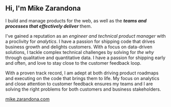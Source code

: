 ## Hi, I'm Mike Zarandona
I build and manage products for the web, as well as the ***teams and processes that effectively deliver*** them.

I've gained a reputation as an _engineer and technical product manager_ with a proclivity for _analytics_. I have a passion for shipping code that drives business growth and delights customers. With a focus on data-driven solutions, I tackle complex technical challenges by solving for _the why_ through qualitative and quantitative data. I have a passion for shipping early and often, and love to stay close to the customer feedback loop.

With a proven track record, I am adept at both driving product roadmaps and executing on the code that brings them to life. My focus on analytics and close attention to customer feedback ensures my teams and I are solving the right problems for both customers and business stakeholders.

<a href="https://mike.zarandona.com/" target="_blank">mike.zarandona.com</a>
